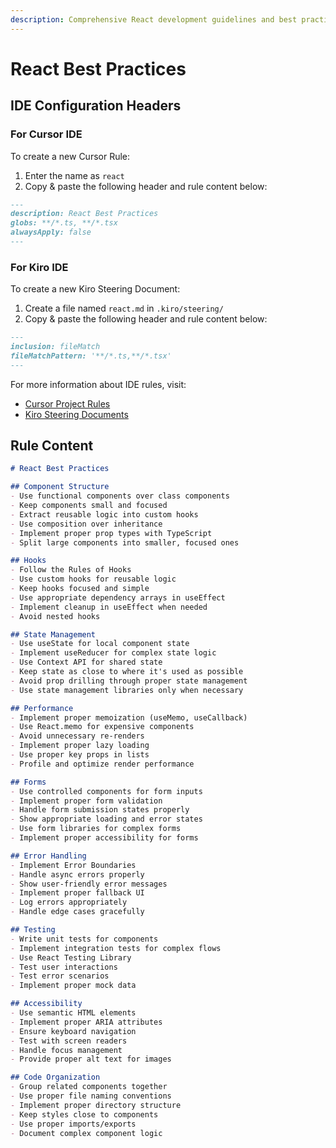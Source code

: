 ```yaml
---
description: Comprehensive React development guidelines and best practices for building scalable applications with functional components, hooks, and proper state management.
---
```


# React Best Practices

## IDE Configuration Headers

### For Cursor IDE

To create a new Cursor Rule:

1. Enter the name as `react`
2. Copy & paste the following header and rule content below:

```markdown
---
description: React Best Practices
globs: **/*.ts, **/*.tsx
alwaysApply: false
---
```

### For Kiro IDE

To create a new Kiro Steering Document:

1. Create a file named `react.md` in `.kiro/steering/`
2. Copy & paste the following header and rule content below:

```markdown
---
inclusion: fileMatch
fileMatchPattern: '**/*.ts,**/*.tsx'
---
```

For more information about IDE rules, visit:
- [Cursor Project Rules](https://docs.cursor.com/context/rules#project-rules)
- [Kiro Steering Documents](https://github.com/kirolabs/kiro)

## Rule Content

```markdown
# React Best Practices

## Component Structure
- Use functional components over class components
- Keep components small and focused
- Extract reusable logic into custom hooks
- Use composition over inheritance
- Implement proper prop types with TypeScript
- Split large components into smaller, focused ones

## Hooks
- Follow the Rules of Hooks
- Use custom hooks for reusable logic
- Keep hooks focused and simple
- Use appropriate dependency arrays in useEffect
- Implement cleanup in useEffect when needed
- Avoid nested hooks

## State Management
- Use useState for local component state
- Implement useReducer for complex state logic
- Use Context API for shared state
- Keep state as close to where it's used as possible
- Avoid prop drilling through proper state management
- Use state management libraries only when necessary

## Performance
- Implement proper memoization (useMemo, useCallback)
- Use React.memo for expensive components
- Avoid unnecessary re-renders
- Implement proper lazy loading
- Use proper key props in lists
- Profile and optimize render performance

## Forms
- Use controlled components for form inputs
- Implement proper form validation
- Handle form submission states properly
- Show appropriate loading and error states
- Use form libraries for complex forms
- Implement proper accessibility for forms

## Error Handling
- Implement Error Boundaries
- Handle async errors properly
- Show user-friendly error messages
- Implement proper fallback UI
- Log errors appropriately
- Handle edge cases gracefully

## Testing
- Write unit tests for components
- Implement integration tests for complex flows
- Use React Testing Library
- Test user interactions
- Test error scenarios
- Implement proper mock data

## Accessibility
- Use semantic HTML elements
- Implement proper ARIA attributes
- Ensure keyboard navigation
- Test with screen readers
- Handle focus management
- Provide proper alt text for images

## Code Organization
- Group related components together
- Use proper file naming conventions
- Implement proper directory structure
- Keep styles close to components
- Use proper imports/exports
- Document complex component logic
```